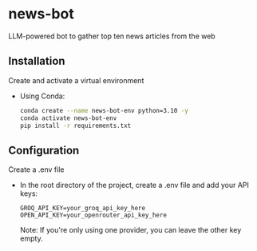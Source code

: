 # news-bot

LLM-powered bot to gather top ten news articles from the web

## Installation

Create and activate a virtual environment

- Using Conda:
  ```sh
  conda create --name news-bot-env python=3.10 -y
  conda activate news-bot-env
  pip install -r requirements.txt
  ```

## Configuration

Create a .env file

- In the root directory of the project, create a .env file and add your API keys:

  ```
  GROQ_API_KEY=your_groq_api_key_here
  OPEN_API_KEY=your_openrouter_api_key_here
  ```

  Note: If you're only using one provider, you can leave the other key empty.
